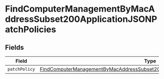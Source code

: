 # FindComputerManagementByMacAddressSubset200ApplicationJSONPatchPolicies


## Fields

| Field                                                                                                                                                                                               | Type                                                                                                                                                                                                | Required                                                                                                                                                                                            | Description                                                                                                                                                                                         |
| --------------------------------------------------------------------------------------------------------------------------------------------------------------------------------------------------- | --------------------------------------------------------------------------------------------------------------------------------------------------------------------------------------------------- | --------------------------------------------------------------------------------------------------------------------------------------------------------------------------------------------------- | --------------------------------------------------------------------------------------------------------------------------------------------------------------------------------------------------- |
| `patchPolicy`                                                                                                                                                                                       | [FindComputerManagementByMacAddressSubset200ApplicationJSONPatchPoliciesPatchPolicy](../../models/operations/findcomputermanagementbymacaddresssubset200applicationjsonpatchpoliciespatchpolicy.md) | :heavy_minus_sign:                                                                                                                                                                                  | N/A                                                                                                                                                                                                 |
